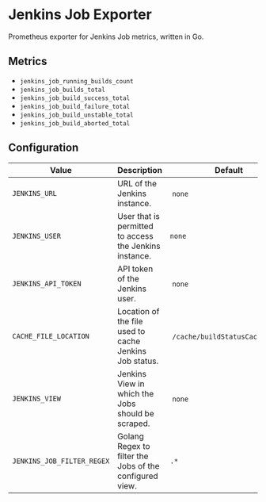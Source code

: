 # Jenkins Job Exporter
Prometheus exporter for Jenkins Job metrics, written in Go.

## Metrics
- `jenkins_job_running_builds_count`
- `jenkins_job_builds_total`
- `jenkins_job_build_success_total`
- `jenkins_job_build_failure_total`
- `jenkins_job_build_unstable_total`
- `jenkins_job_build_aborted_total`

## Configuration
| Value | Description | Default | Example |
|-------|-------------|---------|---------|
| `JENKINS_URL` | URL of the Jenkins instance. | `none` | `https://jenkins.example.com/` |
| `JENKINS_USER` | User that is permitted to access the Jenkins instance. | `none` | `jdoe` |
| `JENKINS_API_TOKEN` | API token of the Jenkins user. | `none` | `93012748faa8f49a45137976181d4e3e18` | 
| `CACHE_FILE_LOCATION` | Location of the file used to cache Jenkins Job status. | `/cache/buildStatusCache.json` | `/any/path/you/like.json` |
| `JENKINS_VIEW` | Jenkins View in which the Jobs should be scraped. | `none` | `Staging` | 
| `JENKINS_JOB_FILTER_REGEX` | Golang Regex to filter the Jobs of the configured view. | `.*` | `[0-9]+_.*_important` | 